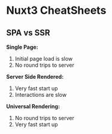 # Nuxt3 CheatSheets

## SPA vs SSR
**Single Page:**
1. Initial page load is slow
2. No round trips to server

**Server Side Rendered:**
1. Very fast start up
2. Interactions are slow

**Universal Rendering:**
1. No round trips to server
2. Very fast start up
